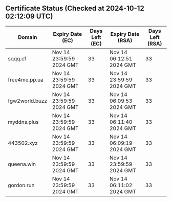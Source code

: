 ## Certificate Status (Checked at 2024-10-12 02:12:09 UTC)
| Domain | Expiry Date (EC) | Days Left (EC) | Expiry Date (RSA) | Days Left (RSA) |
|--------|-------------------|----------------|--------------------|--------------------|
| sqqq.cf | Nov 14 23:59:59 2024 GMT | 33 | Nov 14 06:12:51 2024 GMT | 33 |
| free4me.pp.ua | Nov 14 23:59:59 2024 GMT | 33 | Nov 14 23:59:59 2024 GMT | 33 |
| fgw2world.buzz | Nov 14 23:59:59 2024 GMT | 33 | Nov 14 06:09:53 2024 GMT | 33 |
| myddns.plus | Nov 14 23:59:59 2024 GMT | 33 | Nov 14 06:11:40 2024 GMT | 33 |
| 443502.xyz | Nov 14 23:59:59 2024 GMT | 33 | Nov 14 06:09:19 2024 GMT | 33 |
| queena.win | Nov 14 23:59:59 2024 GMT | 33 | Nov 14 23:59:59 2024 GMT | 33 |
| gordon.run | Nov 14 23:59:59 2024 GMT | 33 | Nov 14 06:11:02 2024 GMT | 33 |
